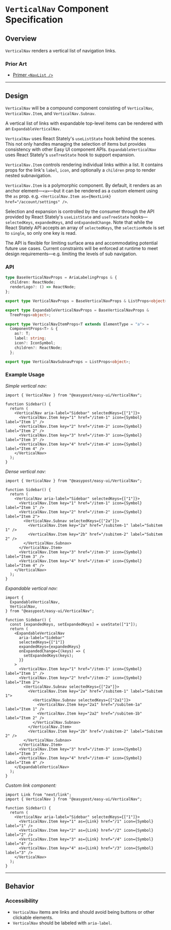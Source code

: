 # `VerticalNav` Component Specification

## Overview

`VerticalNav` renders a vertical list of navigation links.

### Prior Art

- [Primer `<NavList />`](https://primer.style/components/nav-list)

---

## Design

`VerticalNav` will be a compound component consisting of `VerticalNav`, `VerticalNav.Item`, and `VerticalNav.Subnav`.

A vertical list of links with expandable top-level items can be rendered with an `ExpandableVerticalNav`.

`VerticalNav` uses React Stately's `useListState` hook behind the scenes. This not only handles managing the selection of items but provides consistency with other Easy UI component APIs. `ExpandableVerticalNav` uses React Stately's `useTreeState` hook to support expansion.

`VerticalNav.Item` controls rendering individual links within a list. It contains props for the link's `label`, `icon`, and optionally a `children` prop to render nested subnavigation.

`VerticalNav.Item` is a polymorphic component. By default, it renders as an anchor element—`<a>`—but it can be rendered as a custom element using the `as` prop. e.g. `<VerticalNav.Item as={NextLink} href="/account/settings" />`.

Selection and expansion is controlled by the consumer through the API provided by React Stately's `useListState` and `useTreeState` hooks—`selectedKeys`, `expandedKeys`, and `onExpandedChange`. Note that while the React Stately API accepts an array of `selectedKeys`, the `selectionMode` is set to `single`, so only one key is read.

The API is flexible for limiting surface area and accommodating potential future use cases. Current constraints will be enforced at runtime to meet design requirements—e.g. limiting the levels of sub navigation.

### API

```ts
type BaseVerticalNavProps = AriaLabelingProps & {
  children: ReactNode;
  renderLogo?: () => ReactNode;
};

export type VerticalNavProps = BaseVerticalNavProps & ListProps<object>;

export type ExpandableVerticalNavProps = BaseVerticalNavProps &
  TreeProps<object>;

export type VerticalNavItemProps<T extends ElementType = "a"> =
  ComponentProps<T> & {
    as?: T;
    label: string;
    icon?: IconSymbol;
    children?: ReactNode;
  };

export type VerticalNavSubnavProps = ListProps<object>;
```

### Example Usage

_Simple vertical nav:_

```tsx
import { VerticalNav } from "@easypost/easy-ui/VerticalNav";

function Sidebar() {
  return (
    <VerticalNav aria-label="Sidebar" selectedKeys={["1"]}>
      <VerticalNav.Item key="1" href="/item-1" icon={Symbol} label="Item 1" />
      <VerticalNav.Item key="2" href="/item-2" icon={Symbol} label="Item 2" />
      <VerticalNav.Item key="3" href="/item-3" icon={Symbol} label="Item 3" />
      <VerticalNav.Item key="4" href="/item-4" icon={Symbol} label="Item 4" />
    </VerticalNav>
  );
}
```

_Dense vertical nav:_

```tsx
import { VerticalNav } from "@easypost/easy-ui/VerticalNav";

function Sidebar() {
  return (
    <VerticalNav aria-label="Sidebar" selectedKeys={["1"]}>
      <VerticalNav.Item key="1" href="/item-1" icon={Symbol} label="Item 1" />
      <VerticalNav.Item key="2" href="/item-2" icon={Symbol} label="Item 2">
        <VerticalNav.Subnav selectedKeys={["2a"]}>
          <VerticalNav.Item key="2a" href="/subitem-1" label="Subitem 1" />
          <VerticalNav.Item key="2b" href="/subitem-2" label="Subitem 2" />
        </VerticalNav.Subnav>
      </VerticalNav.Item>
      <VerticalNav.Item key="3" href="/item-3" icon={Symbol} label="Item 3" />
      <VerticalNav.Item key="4" href="/item-4" icon={Symbol} label="Item 4" />
    </VerticalNav>
  );
}
```

_Expandable vertical nav:_

```tsx
import {
  ExpandableVerticalNav,
  VerticalNav,
} from "@easypost/easy-ui/VerticalNav";

function Sidebar() {
  const [expandedKeys, setExpandedKeys] = useState(["1"]);
  return (
    <ExpandableVerticalNav
      aria-label="Sidebar"
      selectedKeys={["1"]}
      expandedKeys={expandedKeys}
      onExpandedChange={(keys) => {
        setExpandedKeys(keys);
      }}
    >
      <VerticalNav.Item key="1" href="/item-1" icon={Symbol} label="Item 1" />
      <VerticalNav.Item key="2" href="/item-2" icon={Symbol} label="Item 2">
        <VerticalNav.Subnav selectedKeys={["2a"]}>
          <VerticalNav.Item key="2a" href="/subitem-1" label="Subitem 1">
            <VerticalNav.Subnav selectedKeys={["2a1"]}>
              <VerticalNav.Item key="2a1" href="/subitem-1a" label="Item 1" />
              <VerticalNav.Item key="2a2" href="/subitem-1b" label="Item 2" />
            </VerticalNav.Subnav>
          </VerticalNav.Item>
          <VerticalNav.Item key="2b" href="/subitem-2" label="Subitem 2" />
        </VerticalNav.Subnav>
      </VerticalNav.Item>
      <VerticalNav.Item key="3" href="/item-3" icon={Symbol} label="Item 3" />
      <VerticalNav.Item key="4" href="/item-4" icon={Symbol} label="Item 4" />
    </ExpandableVerticalNav>
  );
}
```

_Custom link component:_

```tsx
import Link from "next/link";
import { VerticalNav } from "@easypost/easy-ui/VerticalNav";

function Sidebar() {
  return (
    <VerticalNav aria-label="Sidebar" selectedKeys={["1"]}>
      <VerticalNav.Item key="1" as={Link} href="/1" icon={Symbol} label="1" />
      <VerticalNav.Item key="2" as={Link} href="/2" icon={Symbol} label="2" />
      <VerticalNav.Item key="3" as={Link} href="/4" icon={Symbol} label="4" />
      <VerticalNav.Item key="4" as={Link} href="/3" icon={Symbol} label="3" />
    </VerticalNav>
  );
}
```

---

## Behavior

### Accessibility

- `VerticalNav` items are links and should avoid being buttons or other clickable elements.
- `VerticalNav` should be labeled with `aria-label`.
